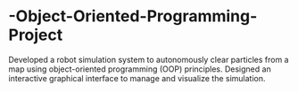 # -Object-Oriented-Programming-Project
Developed a robot simulation system to autonomously clear particles from a map using object-oriented programming (OOP) principles. Designed an interactive graphical interface to manage and visualize the simulation.

